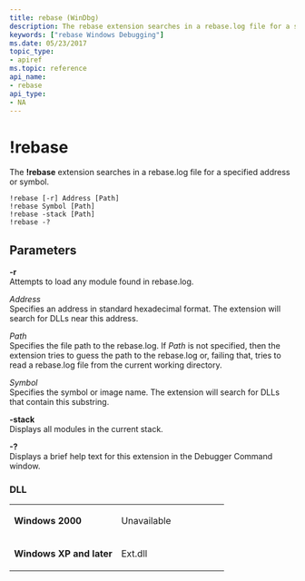 ```yaml
---
title: rebase (WinDbg)
description: The rebase extension searches in a rebase.log file for a specified address or symbol.
keywords: ["rebase Windows Debugging"]
ms.date: 05/23/2017
topic_type:
- apiref
ms.topic: reference
api_name:
- rebase
api_type:
- NA
---
```


# !rebase


The **!rebase** extension searches in a rebase.log file for a specified address or symbol.

```dbgcmd
!rebase [-r] Address [Path]
!rebase Symbol [Path]
!rebase -stack [Path]
!rebase -?
```

## <span id="Parameters"></span><span id="parameters"></span><span id="PARAMETERS"></span>Parameters


<span id="_______-r______"></span><span id="_______-R______"></span> **-r**   
Attempts to load any module found in rebase.log.

<span id="_______Address______"></span><span id="_______address______"></span><span id="_______ADDRESS______"></span> *Address*   
Specifies an address in standard hexadecimal format. The extension will search for DLLs near this address.

<span id="_______Path______"></span><span id="_______path______"></span><span id="_______PATH______"></span> *Path*   
Specifies the file path to the rebase.log. If *Path* is not specified, then the extension tries to guess the path to the rebase.log or, failing that, tries to read a rebase.log file from the current working directory.

<span id="_______Symbol______"></span><span id="_______symbol______"></span><span id="_______SYMBOL______"></span> *Symbol*   
Specifies the symbol or image name. The extension will search for DLLs that contain this substring.

<span id="_______-stack______"></span><span id="_______-STACK______"></span> **-stack**   
Displays all modules in the current stack.

<span id="_______-_______"></span> **-?**   
Displays a brief help text for this extension in the Debugger Command window.

### <span id="DLL"></span><span id="dll"></span>DLL

<table>
<colgroup>
<col width="50%" />
<col width="50%" />
</colgroup>
<tbody>
<tr class="odd">
<td align="left"><p><strong>Windows 2000</strong></p></td>
<td align="left"><p>Unavailable</p></td>
</tr>
<tr class="even">
<td align="left"><p><strong>Windows XP and later</strong></p></td>
<td align="left"><p>Ext.dll</p></td>
</tr>
</tbody>
</table>

 

 

 





